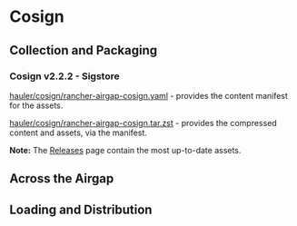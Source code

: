 # Cosign

## Collection and Packaging

### Cosign v2.2.2 - Sigstore

[hauler/cosign/rancher-airgap-cosign.yaml](https://rancher-airgap.s3.amazonaws.com/v1.6.3/hauler/cosign/rancher-airgap-cosign.yaml) - provides the content manifest for the assets.

[hauler/cosign/rancher-airgap-cosign.tar.zst](https://rancher-airgap.s3.amazonaws.com/v1.6.3/hauler/cosign/rancher-airgap-cosign.tar.zst) - provides the compressed content and assets, via the manifest.

**Note:** The [Releases](https://github.com/zackbradys/rancher-airgap/releases) page contain the most up-to-date assets.

## Across the Airgap

## Loading and Distribution